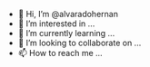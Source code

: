 - 👋 Hi, I’m @alvaradohernan
- 👀 I’m interested in ...
- 🌱 I’m currently learning ...
- 💞️ I’m looking to collaborate on ...
- 📫 How to reach me ...

<!---
alvaradohernan/alvaradohernan is a ✨ special ✨ repository because its `README.md` (this file) appears on your GitHub profile.
You can click the Preview link to take a look at your changes.
--->
